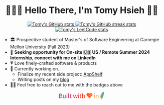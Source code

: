 <h1 align="center">👨🏻‍💻 Hello There, I'm Tomy Hsieh 👋🏻</h1>

<p align="center">
    <a href="https://github-stats.tomy.tech/api?username=tomy0000000&show_icons=true&hide_title=true&hide_border=true&icon_color=9580ff&title_color=ff6e96">
        <picture>
            <source
              srcset="https://github-stats.tomy.tech/api?username=tomy0000000&show_icons=true&hide_title=true&hide_border=true&icon_color=9580ff&title_color=ff6e96"
              media="(prefers-color-scheme: light), (prefers-color-scheme: no-preference)"
            />
            <source 
              srcset="https://github-stats.tomy.tech/api?username=tomy0000000&show_icons=true&hide_title=true&hide_border=true&theme=dracula"
              media="(prefers-color-scheme: dark)"
            />
            <img src="https://github-stats.tomy.tech/api?username=tomy0000000&show_icons=true&hide_title=true&hide_border=true&icon_color=9580ff&title_color=ff6e96" height=140  alt="Tomy's GitHub stats" />
        </picture>
    </a>
    <a href="https://github-streak-stats.tomy.tech?user=tomy0000000&hide_border=true&ring=FF6E96&fire=FF6E96&currStreakNum=9580FF&sideNums=FF6E96&currStreakLabel=9580FF&sideLabels=FF6E96">
        <picture>
            <source
              srcset="https://github-streak-stats.tomy.tech?user=tomy0000000&hide_border=true&ring=FF6E96&fire=FF6E96&currStreakNum=9580FF&sideNums=FF6E96&currStreakLabel=9580FF&sideLabels=FF6E96"
              media="(prefers-color-scheme: light), (prefers-color-scheme: no-preference)"
            />
            <source 
              srcset="https://github-streak-stats.tomy.tech?user=tomy0000000&hide_border=true&theme=dracula"
              media="(prefers-color-scheme: dark)"
            />
            <img src="https://github-streak-stats.tomy.tech?user=tomy0000000&hide_border=true&ring=FF6E96&fire=FF6E96&currStreakNum=9580FF&sideNums=FF6E96&currStreakLabel=9580FF&sideLabels=FF6E96" height=140  alt="Tomy's GitHub streak stats" />
        </picture>
    </a>
    <a href="https://leetcode.com/tomy0000000">
        <picture>
            <source
              srcset="https://leetcard.jacoblin.cool/tomy0000000?theme=light&border=0"
              media="(prefers-color-scheme: light), (prefers-color-scheme: no-preference)"
            />
            <source 
              srcset="https://leetcard.jacoblin.cool/tomy0000000?theme=dark&border=0"
              media="(prefers-color-scheme: dark)"
            />
            <img src="https://leetcard.jacoblin.cool/tomy0000000?theme=light&border=0" height=140  alt="Tomy's LeetCode stats" />
        </picture>
    </a>
</p>

- 🏛 Prospective student of Master's of Software Engineering at Carnegie Mellon University (Fall 2023)
- 💼 **Seeking opportunity for On-site 🇺🇸 US / Remote Summer 2024 Internship, connect with me on LinkedIn**
- 💗 Love finely-crafted software & products
- 🔭 Currently working on...
  - Finalize my recent side project: [AppShelf](https://github.com/tomy0000000/appshelf)
  - Writing posts on my [blog](https://blog.tomy.me/zh-tw/?utm_source=github&utm_medium=profile&utm_campaign=promote)
- 👋🏻 Feel free to reach out to me with the badges above

<p align="center">
    <img src="footer.svg" height="25"/>
</p>
